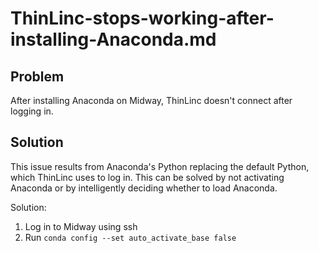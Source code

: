 # ThinLinc-stops-working-after-installing-Anaconda.md
Problem
-------

After installing Anaconda on Midway, ThinLinc doesn't connect after logging in.

Solution
--------

This issue results from Anaconda's Python replacing the default Python, which ThinLinc uses to log in. This can be solved by not activating Anaconda or by intelligently deciding whether to load Anaconda.

Solution:

1.  Log in to Midway using ssh
2.  Run `conda config --set auto_activate_base false`